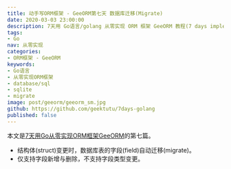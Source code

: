 ```yaml
---
title: 动手写ORM框架 - GeeORM第七天 数据库迁移(Migrate)
date: 2020-03-03 23:00:00
description: 7天用 Go语言/golang 从零实现 ORM 框架 GeeORM 教程(7 days implement golang object relational mapping framework from scratch tutorial)，动手写 ORM 框架，参照 gorm, xorm 的实现。结构体(struct)变更时，数据库表的字段(field)自动迁移(migrate)；仅支持字段新增与删除，不支持字段类型变更。
tags:
- Go
nav: 从零实现
categories:
- ORM框架 - GeeORM
keywords:
- Go语言
- 从零实现ORM框架
- database/sql
- sqlite
- migrate
image: post/geeorm/geeorm_sm.jpg
github: https://github.com/geektutu/7days-golang
published: false
---
```


本文是[7天用Go从零实现ORM框架GeeORM](https://geektutu.com/post/geeorm.html)的第七篇。

- 结构体(struct)变更时，数据库表的字段(field)自动迁移(migrate)。
- 仅支持字段新增与删除，不支持字段类型变更。
